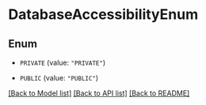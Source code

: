 # DatabaseAccessibilityEnum

## Enum


* `PRIVATE` (value: `"PRIVATE"`)

* `PUBLIC` (value: `"PUBLIC"`)


[[Back to Model list]](../README.md#documentation-for-models) [[Back to API list]](../README.md#documentation-for-api-endpoints) [[Back to README]](../README.md)



